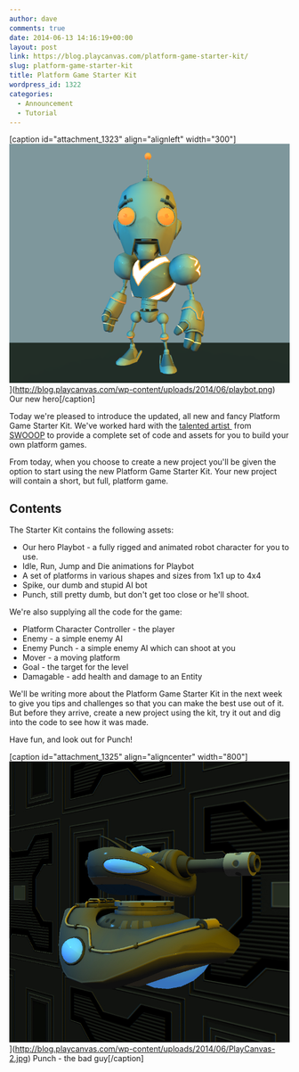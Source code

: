 ```yaml
---
author: dave
comments: true
date: 2014-06-13 14:16:19+00:00
layout: post
link: https://blog.playcanvas.com/platform-game-starter-kit/
slug: platform-game-starter-kit
title: Platform Game Starter Kit
wordpress_id: 1322
categories:
  - Announcement
  - Tutorial
---
```


[caption id="attachment_1323" align="alignleft" width="300"]![Our new hero](/assets/media/playbot.png)](http://blog.playcanvas.com/wp-content/uploads/2014/06/playbot.png) Our new hero[/caption]

Today we're pleased to introduce the updated, all new and fancy Platform Game Starter Kit. We've worked hard with the [talented artist ](http://www.philippamoore.com) from [SWOOOP](http://blog.playcanvas.com/swooop/) to provide a complete set of code and assets for you to build your own platform games.

From today, when you choose to create a new project you'll be given the option to start using the new Platform Game Starter Kit. Your new project will contain a short, but full, platform game.

## Contents

The Starter Kit contains the following assets:

- Our hero Playbot - a fully rigged and animated robot character for you to use.
- Idle, Run, Jump and Die animations for Playbot
- A set of platforms in various shapes and sizes from 1x1 up to 4x4
- Spike, our dumb and stupid AI bot
- Punch, still pretty dumb, but don't get too close or he'll shoot.

We're also supplying all the code for the game:

- Platform Character Controller - the player
- Enemy - a simple enemy AI
- Enemy Punch - a simple enemy AI which can shoot at you
- Mover - a moving platform
- Goal - the target for the level
- Damagable - add health and damage to an Entity

We'll be writing more about the Platform Game Starter Kit in the next week to give you tips and challenges so that you can make the best use out of it. But before they arrive, create a new project using the kit, try it out and dig into the code to see how it was made.

Have fun, and look out for Punch!

[caption id="attachment_1325" align="aligncenter" width="800"]![Punch - the bad guy](/assets/media/PlayCanvas-2.jpg)](http://blog.playcanvas.com/wp-content/uploads/2014/06/PlayCanvas-2.jpg) Punch - the bad guy[/caption]
